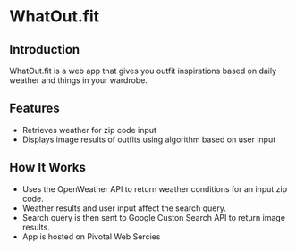 # WhatOut.fit

## Introduction
WhatOut.fit is a web app that gives you outfit inspirations based on daily weather and things in your wardrobe.

## Features
- Retrieves weather for zip code input
- Displays image results of outfits using algorithm based on user input

## How It Works 
- Uses the OpenWeather API to return weather conditions for an input zip code.
- Weather results and user input affect the search query.
- Search query is then sent to Google Custon Search API to return image results.
- App is hosted on Pivotal Web Sercies
